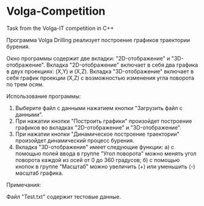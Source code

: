 # Volga-Competition
Task from the Volga-IT competition in C++

Программа Volga Drilling реализует построение графиков траектории бурения. 

Окно программы содержит две вкладки: "2D-отображение" и "3D-отображение". Вкладка "2D-отображение" включает в себя два графика в двух проекциях: (X,Y) и (X,Z). Вкладка "3D-отображение" включает в себя график проекции (X,Z) с возможностью изменения угла поворота по трем осям. 

Использование программы:

1. Выберите файл с данными нажатием кнопки "Загрузить файл с данными".
2. При нажатии кнопки "Построить графики" произойдет построение графиков во вкладках "2D-отображение" и "3D-отображение".
3. При нажатии кнопки "Динамическое построение траектории" произойдет динамический процесс бурения.
4. Вкладка "3D-отображение" имеет следующие функции:
  а) с помощью полей ввода в группе "Угол поворота" можно менять угол поворота каждой из осей от 0 до 360 градусов;
  б) с помощью кнопок в группе "Масштаб" можно увеличить (+) или уменьшить (-) масштаб графика. 

Примечания: 

Файл "Test.txt" содержит тестовые данные. 
